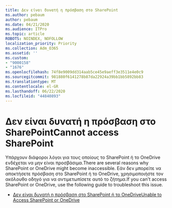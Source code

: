 ```yaml
---
title: Δεν είναι δυνατή η πρόσβαση στο SharePoint
ms.author: pebaum
author: pebaum
ms.date: 04/21/2020
ms.audience: ITPro
ms.topic: article
ROBOTS: NOINDEX, NOFOLLOW
localization_priority: Priority
ms.collection: Adm_O365
ms.assetid: ''
ms.custom:
- "9000158"
- "1676"
ms.openlocfilehash: 74f8e9009dd314aab5ce45e9aeff3e3511e4e0c9
ms.sourcegitcommit: 981880f6141278b87da22924a39bb1bb5892bb83
ms.translationtype: MT
ms.contentlocale: el-GR
ms.lasthandoff: 06/22/2020
ms.locfileid: "44840893"
---
```

# <a name="cannot-access-sharepoint"></a><span data-ttu-id="6fbd9-102">Δεν είναι δυνατή η πρόσβαση στο SharePoint</span><span class="sxs-lookup"><span data-stu-id="6fbd9-102">Cannot access SharePoint</span></span>

<span data-ttu-id="6fbd9-103">Υπάρχουν διάφοροι λόγοι για τους οποίους το SharePoint ή το OneDrive ενδέχεται να μην είναι προσβάσιμα.</span><span class="sxs-lookup"><span data-stu-id="6fbd9-103">There are several reasons why SharePoint or OneDrive might become inaccessible.</span></span> <span data-ttu-id="6fbd9-104">Εάν δεν μπορείτε να αποκτήσετε πρόσβαση στο SharePoint ή το OneDrive, χρησιμοποιήστε τον ακόλουθο οδηγό για να αντιμετωπίσετε αυτό το ζήτημα.</span><span class="sxs-lookup"><span data-stu-id="6fbd9-104">If you can't access SharePoint or OneDrive, use the following guide to troubleshoot this issue.</span></span>

- [<span data-ttu-id="6fbd9-105">Δεν είναι δυνατή η πρόσβαση στο SharePoint ή το OneDrive</span><span class="sxs-lookup"><span data-stu-id="6fbd9-105">Unable to Access SharePoint or OneDrive</span></span>](https://docs.microsoft.com/sharepoint/troubleshoot/sharing-and-permissions/sharepoint-online-inaccessible)
